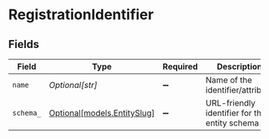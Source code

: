 # RegistrationIdentifier


## Fields

| Field                                                  | Type                                                   | Required                                               | Description                                            | Example                                                |
| ------------------------------------------------------ | ------------------------------------------------------ | ------------------------------------------------------ | ------------------------------------------------------ | ------------------------------------------------------ |
| `name`                                                 | *Optional[str]*                                        | :heavy_minus_sign:                                     | Name of the identifier/attribute                       |                                                        |
| `schema_`                                              | [Optional[models.EntitySlug]](../models/entityslug.md) | :heavy_minus_sign:                                     | URL-friendly identifier for the entity schema          | contact                                                |